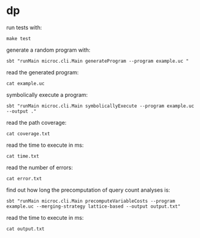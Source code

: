 # dp


run tests with: 

`make test`

generate a random program with:

`sbt "runMain microc.cli.Main generateProgram --program example.uc "`

read the generated program:

`cat example.uc`

symbolically execute a program:

`sbt "runMain microc.cli.Main symbolicallyExecute --program example.uc --output ."`

read the path coverage:

`cat coverage.txt`

read the time to execute in ms:

`cat time.txt`

read the number of errors:

`cat error.txt`

find out how long the precomputation of query count analyses is:

`sbt "runMain microc.cli.Main precomputeVariableCosts --program example.uc --merging-strategy lattice-based --output output.txt"`

read the time to execute in ms:

`cat output.txt`
